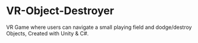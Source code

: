 # VR-Object-Destroyer
VR Game where users can navigate a small playing field and dodge/destroy Objects, Created with Unity &amp; C#.
